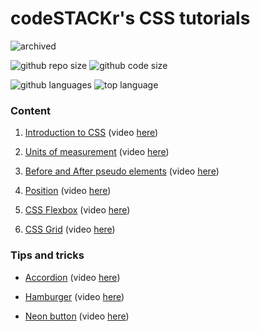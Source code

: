 # codeSTACKr's CSS tutorials

![archived](https://img.shields.io/badge/lifecycle-archived-red.svg)

![github repo size](https://img.shields.io/github/repo-size/daczarne/codestackr_css_tutorial)
![github code size](https://img.shields.io/github/languages/code-size/daczarne/codestackr_css_tutorial)

![github languages](https://img.shields.io/github/languages/count/daczarne/codestackr_css_tutorial)
![top language](https://img.shields.io/github/languages/top/daczarne/codestackr_css_tutorial)


### Content

1. [Introduction to CSS](https://github.com/daczarne/codestackr_css_tutorial/tree/main/01_intro_to_css) (video [here](https://www.youtube.com/watch?v=Tfjd5yzCaxk&t=6s)) 

1. [Units of measurement](https://github.com/daczarne/codestackr_css_tutorial/tree/main/02_units_of_measurement) (video [here](https://www.youtube.com/watch?v=8UTMS3WTM0k&list=PLkwxH9e_vrALSdvZuEh6gqQdmDoDIoqz4&index=7))

1. [Before and After pseudo elements](https://github.com/daczarne/codestackr_css_tutorial/tree/main/03_before_and_after) (video [here](https://www.youtube.com/watch?v=-bwR9S5MmOI&list=PLkwxH9e_vrALSdvZuEh6gqQdmDoDIoqz4&index=3))

1. [Position](https://github.com/daczarne/codestackr_css_tutorial/tree/main/04_position) (video [here](https://www.youtube.com/watch?v=XrHMv_9LCfo&list=PLkwxH9e_vrALSdvZuEh6gqQdmDoDIoqz4&index=8))

1. [CSS Flexbox](https://github.com/daczarne/codestackr_css_tutorial/tree/main/05_css_flexbox) (video [here](https://www.youtube.com/watch?v=qqDH0T6K5gY&list=PLkwxH9e_vrALSdvZuEh6gqQdmDoDIoqz4&index=16))

1. [CSS Grid](https://github.com/daczarne/codestackr_css_tutorial/tree/main/06_css_grid) (video [here](https://www.youtube.com/watch?v=0-DY8J_skZ0&list=PLkwxH9e_vrALSdvZuEh6gqQdmDoDIoqz4&index=17))

### Tips and tricks

- [Accordion](https://github.com/daczarne/codestackr_css_tutorial/tree/main/css_effects_accordion) (video [here](https://www.youtube.com/watch?v=_wBVNaREgSo&list=PLkwxH9e_vrALSdvZuEh6gqQdmDoDIoqz4&index=14))

- [Hamburger](https://github.com/daczarne/codestackr_css_tutorial/tree/main/css_effects_hamburger) (video [here](https://www.youtube.com/watch?v=dIyVTjJAkLw&list=PLkwxH9e_vrALSdvZuEh6gqQdmDoDIoqz4&index=1))

- [Neon button](https://github.com/daczarne/codestackr_css_tutorial/tree/main/css_effects_neon_button) (video [here](https://www.youtube.com/watch?v=vqCrQScnqV8&list=PLkwxH9e_vrALSdvZuEh6gqQdmDoDIoqz4&index=13))
